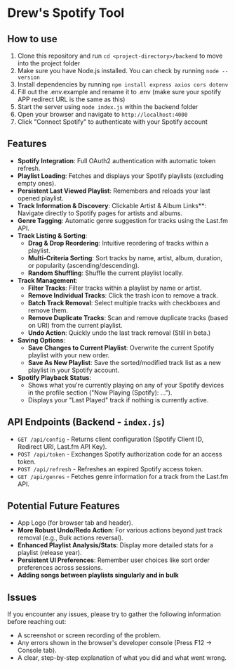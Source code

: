 # Drew's Spotify Tool

## How to use
1. Clone this repository and run `cd <project-directory>/backend` to move into the project folder
2. Make sure you have Node.js installed. You can check by running `node --version`
3. Install dependencies by running `npm install express axios cors dotenv`
4. Fill out the .env.example and rename it to .env (make sure your spotify APP redirect URL is the same as this)
6. Start the server using `node index.js` within the backend folder
7. Open your browser and navigate to `http://localhost:4000`
8. Click "Connect Spotify" to authenticate with your Spotify account


## Features

*   **Spotify Integration**: Full OAuth2 authentication with automatic token refresh.
*   **Playlist Loading**: Fetches and displays your Spotify playlists (excluding empty ones).
*   **Persistent Last Viewed Playlist**: Remembers and reloads your last opened playlist.
*   **Track Information & Discovery**: Clickable Artist & Album Links**: Navigate directly to Spotify pages for artists and albums.
*   **Genre Tagging**: Automatic genre suggestion for tracks using the Last.fm API.
*   **Track Listing & Sorting**:
    *   **Drag & Drop Reordering**: Intuitive reordering of tracks within a playlist.
    *   **Multi-Criteria Sorting**: Sort tracks by name, artist, album, duration, or popularity (ascending/descending).
    *   **Random Shuffling**: Shuffle the current playlist locally.
*   **Track Management**:
    *   **Filter Tracks**: Filter tracks within a playlist by name or artist.
    *   **Remove Individual Tracks**: Click the trash icon to remove a track.
    *   **Batch Track Removal**: Select multiple tracks with checkboxes and remove them.
    *   **Remove Duplicate Tracks**: Scan and remove duplicate tracks (based on URI) from the current playlist.
    *   **Undo Action**: Quickly undo the last track removal (Still in beta.)
*   **Saving Options**:
    *   **Save Changes to Current Playlist**: Overwrite the current Spotify playlist with your new order.
    *   **Save As New Playlist**: Save the sorted/modified track list as a new playlist in your Spotify account.
*   **Spotify Playback Status**:
    *   Shows what you're currently playing on any of your Spotify devices in the profile section ("Now Playing (Spotify): ...").
    *   Displays your "Last Played" track if nothing is currently active.

## API Endpoints (Backend - `index.js`)
-   `GET /api/config` - Returns client configuration (Spotify Client ID, Redirect URI, Last.fm API Key).
-   `POST /api/token` - Exchanges Spotify authorization code for an access token.
-   `POST /api/refresh` - Refreshes an expired Spotify access token.
-   `GET /api/genres` - Fetches genre information for a track from the Last.fm API.

## Potential Future Features
*   App Logo (for browser tab and header).
*   **More Robust Undo/Redo Action**: For various actions beyond just track removal (e.g., Bulk actions reversal).
*   **Enhanced Playlist Analysis/Stats**: Display more detailed stats for a playlist (release year).
*   **Persistent UI Preferences**: Remember user choices like sort order preferences across sessions.
*   **Adding songs between playlists singularly and in bulk**

## Issues
If you encounter any issues, please try to gather the following information before reaching out:
-   A screenshot or screen recording of the problem.
-   Any errors shown in the browser's developer console (Press F12 → Console tab).
-   A clear, step-by-step explanation of what you did and what went wrong.



